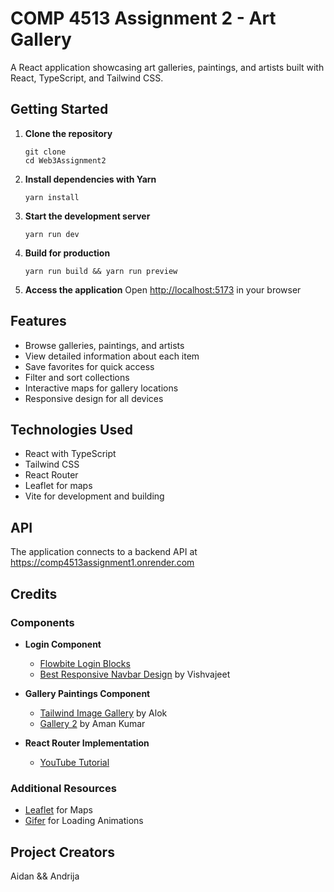 # COMP 4513 Assignment 2 - Art Gallery

A React application showcasing art galleries, paintings, and artists built with React, TypeScript, and Tailwind CSS.

## Getting Started

1. **Clone the repository**

   ```
   git clone
   cd Web3Assignment2
   ```

2. **Install dependencies with Yarn**

   ```
   yarn install
   ```

3. **Start the development server**

   ```
   yarn run dev
   ```

4. **Build for production**

   ```
   yarn run build && yarn run preview
   ```

5. **Access the application**
   Open [http://localhost:5173](http://localhost:5173) in your browser

## Features

- Browse galleries, paintings, and artists
- View detailed information about each item
- Save favorites for quick access
- Filter and sort collections
- Interactive maps for gallery locations
- Responsive design for all devices

## Technologies Used

- React with TypeScript
- Tailwind CSS
- React Router
- Leaflet for maps
- Vite for development and building

## API

The application connects to a backend API at https://comp4513assignment1.onrender.com

## Credits

### Components

- **Login Component**

  - [Flowbite Login Blocks](https://flowbite.com/blocks/marketing/login/)
  - [Best Responsive Navbar Design](https://tailwindflex.com/@vishvajeet/best-responsive-navbar-design-easy-modern-navigation) by Vishvajeet

- **Gallery Paintings Component**

  - [Tailwind Image Gallery](https://tailwindflex.com/@alok/tailwind-image-gallery) by Alok
  - [Gallery 2](https://tailwindflex.com/@Aman300/gallery-2) by Aman Kumar

- **React Router Implementation**
  - [YouTube Tutorial](https://www.youtube.com/watch?v=oTIJunBa6MA)

### Additional Resources

- [Leaflet](https://leafletjs.com/) for Maps
- [Gifer](https://gifer.com/) for Loading Animations

## Project Creators

Aidan && Andrija
